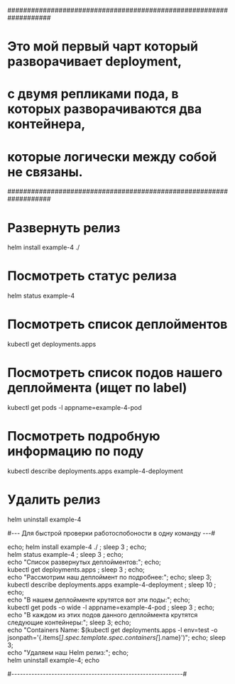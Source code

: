 ###################################################################
# Это мой первый чарт который разворачивает deployment,
# c двумя репликами пода, в которых разворачиваются два контейнера,
# которые логически между собой не связаны.
###################################################################

# Развернуть релиз
helm install example-4 ./


# Посмотреть статус релиза
helm status example-4


# Посмотреть список деплойментов
kubectl get deployments.apps


# Посмотреть список подов нашего деплоймента (ищет по label)
kubectl get pods -l appname=example-4-pod



# Посмотреть подробную информацию по поду
kubectl describe deployments.apps example-4-deployment



# Удалить релиз
helm uninstall example-4


#--- Для быстрой проверки работоспобоности в одну команду ---#

echo; helm install example-4 ./ ; sleep 3 ; echo; \
helm status example-4 ; sleep 3 ; echo; \
echo "Список развернутых деплойментов:"; echo; \
kubectl get deployments.apps ; sleep 3 ; echo; \
echo "Рассмотрим наш деплоймент по подробнее:"; echo; sleep 3; \
kubectl describe deployments.apps example-4-deployment ; sleep 10 ; echo; \
echo "В нашем деплойменте крутятся вот эти поды:"; echo; \
kubectl get pods -o wide -l appname=example-4-pod ; sleep 3 ; echo; \
echo "В каждом из этих подов данного деплоймента крутятся следующие контейнеры:"; sleep 3; echo; \
echo "Containers Name: $(kubectl get deployments.apps -l env=test -o jsonpath='{.items[*].spec.template.spec.containers[*].name}')"; echo; sleep 3; \
echo "Удаляем наш Helm релиз:"; echo; \
helm uninstall example-4; echo

#------------------------------------------------------------#
